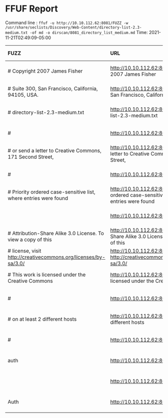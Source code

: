 # FFUF Report

  Command line : `ffuf -u http://10.10.112.62:8081/FUZZ -w /usr/share/seclists/Discovery/Web-Content/directory-list-2.3-medium.txt -of md -o dirscan/8081_directory_list_medium.md`
  Time: 2021-11-21T02:49:09-05:00

  | FUZZ | URL | Redirectlocation | Position | Status Code | Content Length | Content Words | Content Lines | Content Type | ResultFile |
  | :- | :-- | :--------------- | :---- | :------- | :---------- | :------------- | :------------ | :--------- | :----------- |
  | # Copyright 2007 James Fisher | http://10.10.112.62:8081/# Copyright 2007 James Fisher |  | 3 | 200 | 20 | 3 | 1 | text/html; charset=utf-8 |  |
  | # Suite 300, San Francisco, California, 94105, USA. | http://10.10.112.62:8081/# Suite 300, San Francisco, California, 94105, USA. |  | 9 | 200 | 20 | 3 | 1 | text/html; charset=utf-8 |  |
  | # directory-list-2.3-medium.txt | http://10.10.112.62:8081/# directory-list-2.3-medium.txt |  | 1 | 200 | 20 | 3 | 1 | text/html; charset=utf-8 |  |
  | # | http://10.10.112.62:8081/# |  | 4 | 200 | 20 | 3 | 1 | text/html; charset=utf-8 |  |
  | # or send a letter to Creative Commons, 171 Second Street, | http://10.10.112.62:8081/# or send a letter to Creative Commons, 171 Second Street, |  | 8 | 200 | 20 | 3 | 1 | text/html; charset=utf-8 |  |
  | # | http://10.10.112.62:8081/# |  | 2 | 200 | 20 | 3 | 1 | text/html; charset=utf-8 |  |
  | # Priority ordered case-sensitive list, where entries were found | http://10.10.112.62:8081/# Priority ordered case-sensitive list, where entries were found |  | 11 | 200 | 20 | 3 | 1 | text/html; charset=utf-8 |  |
  |  | http://10.10.112.62:8081/ |  | 14 | 200 | 20 | 3 | 1 | text/html; charset=utf-8 |  |
  | # Attribution-Share Alike 3.0 License. To view a copy of this | http://10.10.112.62:8081/# Attribution-Share Alike 3.0 License. To view a copy of this |  | 6 | 200 | 20 | 3 | 1 | text/html; charset=utf-8 |  |
  | # license, visit http://creativecommons.org/licenses/by-sa/3.0/ | http://10.10.112.62:8081/# license, visit http://creativecommons.org/licenses/by-sa/3.0/ |  | 7 | 200 | 20 | 3 | 1 | text/html; charset=utf-8 |  |
  | # This work is licensed under the Creative Commons | http://10.10.112.62:8081/# This work is licensed under the Creative Commons |  | 5 | 200 | 20 | 3 | 1 | text/html; charset=utf-8 |  |
  | # | http://10.10.112.62:8081/# |  | 13 | 200 | 20 | 3 | 1 | text/html; charset=utf-8 |  |
  | # on at least 2 different hosts | http://10.10.112.62:8081/# on at least 2 different hosts |  | 12 | 200 | 20 | 3 | 1 | text/html; charset=utf-8 |  |
  | # | http://10.10.112.62:8081/# |  | 10 | 200 | 20 | 3 | 1 | text/html; charset=utf-8 |  |
  | auth | http://10.10.112.62:8081/auth |  | 2526 | 200 | 39 | 8 | 1 | text/html; charset=utf-8 |  |
  |  | http://10.10.112.62:8081/ |  | 45240 | 200 | 20 | 3 | 1 | text/html; charset=utf-8 |  |
  | Auth | http://10.10.112.62:8081/Auth |  | 84978 | 200 | 39 | 8 | 1 | text/html; charset=utf-8 |  |
  